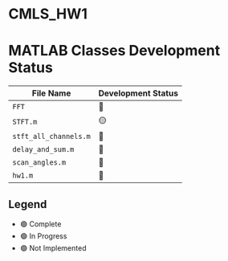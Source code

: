 # CMLS_HW1


# MATLAB Classes Development Status

| File Name                             | Development Status       |
|---------------------------------------|--------------------------|
| `FFT`                                 | :red_circle: |
| `STFT.m`                              | :yellow_circle:  |
| `stft_all_channels.m`                 | :red_circle:  |
| `delay_and_sum.m`                     | :red_circle: |
| `scan_angles.m`                       | :red_circle:|
| `hw1.m`                               | :red_circle: |

## Legend

- :green_circle: Complete
- :green_circle: In Progress
- :green_circle: Not Implemented
